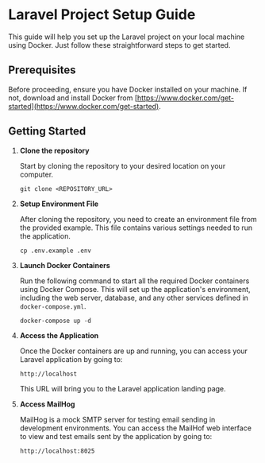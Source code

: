 
# Laravel Project Setup Guide

This guide will help you set up the Laravel project on your local machine using Docker. Just follow these straightforward steps to get started.

## Prerequisites

Before proceeding, ensure you have Docker installed on your machine. If not, download and install Docker from [https://www.docker.com/get-started](https://www.docker.com/get-started).

## Getting Started

1. **Clone the repository**

   Start by cloning the repository to your desired location on your computer.

   ```
   git clone <REPOSITORY_URL>
   ```

2. **Setup Environment File**

   After cloning the repository, you need to create an environment file from the provided example. This file contains various settings needed to run the application.

   ```
   cp .env.example .env
   ```

3. **Launch Docker Containers**

   Run the following command to start all the required Docker containers using Docker Compose. This will set up the application's environment, including the web server, database, and any other services defined in `docker-compose.yml`.

   ```
   docker-compose up -d
   ```

4. **Access the Application**

   Once the Docker containers are up and running, you can access your Laravel application by going to:

   ```
   http://localhost
   ```

   This URL will bring you to the Laravel application landing page.

5. **Access MailHog**

   MailHog is a mock SMTP server for testing email sending in development environments. You can access the MailHof web interface to view and test emails sent by the application by going to:

   ```
   http://localhost:8025
   ```
